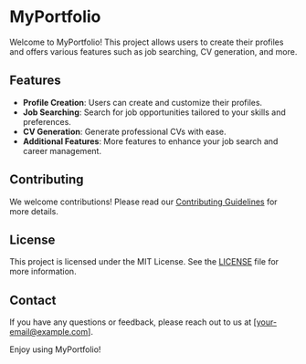 # MyPortfolio

Welcome to MyPortfolio! This project allows users to create their profiles and offers various features such as job searching, CV generation, and more.

## Features

- **Profile Creation**: Users can create and customize their profiles.
- **Job Searching**: Search for job opportunities tailored to your skills and preferences.
- **CV Generation**: Generate professional CVs with ease.
- **Additional Features**: More features to enhance your job search and career management.


## Contributing

We welcome contributions! Please read our [Contributing Guidelines](CONTRIBUTING.md) for more details.

## License

This project is licensed under the MIT License. See the [LICENSE](LICENSE) file for more information.

## Contact

If you have any questions or feedback, please reach out to us at [your-email@example.com].

Enjoy using MyPortfolio!

